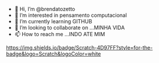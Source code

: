 - 👋 Hi, I’m @brendatozetto
- 👀 I’m interested in pensamento computacional 
- 🌱 I’m currently learning  GITHUB
- 💞️ I’m looking to collaborate on ...MINHA VIDA
- 📫 How to reach me ...INDO ATE MIM

https://img.shields.io/badge/Scratch-4D97FF?style=for-the-badge&logo=Scratch&logoColor=white
